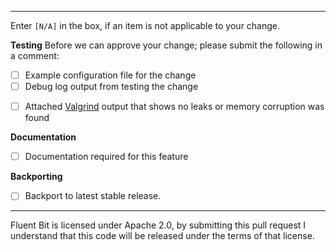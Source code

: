 <!-- Provide summary of changes -->

<!-- Issue number, if available. E.g. "Fixes #31", "Addresses #42, #77" -->

----
Enter `[N/A]` in the box, if an item is not applicable to your change.

**Testing**
Before we can approve your change; please submit the following in a comment:
- [ ] Example configuration file for the change
- [ ] Debug log output from testing the change
<!-- Invoke Fluent Bit and Valgrind as: $ valgrind ./bin/fluent-bit <args> -->
- [ ] Attached [Valgrind](https://valgrind.org/docs/manual/quick-start.html) output that shows no leaks or memory corruption was found

**Documentation**
<!-- Docs can be edited at https://github.com/fluent/fluent-bit-docs -->
- [ ] Documentation required for this feature

<!--  Doc PR (not required but highly recommended) -->

**Backporting**
<!--
PRs targeting the default master branch will go into the next major release usually.
If this PR should be backported to the current or earlier releases then please submit a PR for that particular branch.
-->
- [ ] Backport to latest stable release.

<!--  Other release PR (not required but highly recommended for quick turnaround) -->
----

Fluent Bit is licensed under Apache 2.0, by submitting this pull request I understand that this code will be released under the terms of that license.

